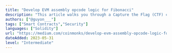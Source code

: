 ```yaml
---
title: "Develop EVM assembly opcode logic for Fibonacci"
description: "This article walks you through a Capture the Flag (CTF) challenge on Fibonacci"
authors: ["@guyon___"]
tags: ["Smart Contracts","Security"]
languages: ["Solidity"]
url: "https://medium.com/coinmonks/develop-evm-assembly-opcode-logic-for-fibonacci-107f92dbc9d1"
dateAdded: 2023-05-31
level: "Intermediate"
---
```

